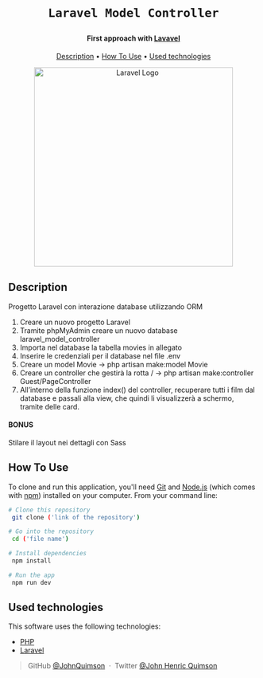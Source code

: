 <h1 align="center">

    Laravel Model Controller

</h1>
<!-- <h1 align="center">
</h1> 
-->

<h4 align="center">First approach with  <a href="https://laravel.com/" target="_blank">Lavavel</a></h4>

<!-- <p align="center">
  <a href="https://badge.fury.io/js/electron-markdownify">
    <img src="https://badge.fury.io/js/electron-markdownify.svg"
         alt="Gitter">
  </a>
  <a href="https://gitter.im/amitmerchant1990/electron-markdownify"><img src="https://badges.gitter.im/amitmerchant1990/electron-markdownify.svg"></a>
  <a href="https://saythanks.io/to/bullredeyes@gmail.com">
      <img src="https://img.shields.io/badge/SayThanks.io-%E2%98%BC-1EAEDB.svg">
  </a>
  <a href="https://www.paypal.me/AmitMerchant">
    <img src="https://img.shields.io/badge/$-donate-ff69b4.svg?maxAge=2592000&amp;style=flat">
  </a>
</p> -->

<p align="center">
  <a href="#description">Description</a> •
  <a href="#how-to-use">How To Use</a> •
  <a href="#used-technologies">Used technologies</a>
</p>

 <p align="center"><a href="https://laravel.com" target="_blank"><img src="https://raw.githubusercontent.com/laravel/art/master/logo-lockup/5%20SVG/2%20CMYK/1%20Full%20Color/laravel-logolockup-cmyk-red.svg" width="400" alt="Laravel Logo"></a></p>

## Description

Progetto Laravel con interazione database utilizzando ORM
1. Creare un nuovo progetto Laravel
2. Tramite phpMyAdmin creare un nuovo database laravel_model_controller
3. Importa nel database la tabella movies in allegato
4. Inserire le credenziali per il database nel file .env
5. Creare un model Movie -> php artisan make:model Movie
6. Creare un controller che gestirà la rotta / -> php artisan make:controller Guest/PageController
7. All’interno della funzione index() del controller, recuperare tutti i film dal database e passali alla view, che quindi li visualizzerà a schermo, tramite delle card.

#### BONUS

Stilare il layout nei dettagli con Sass

## How To Use

To clone and run this application, you'll need [Git](https://git-scm.com) and [Node.js](https://nodejs.org/en/download/) (which comes with [npm](http://npmjs.com)) installed on your computer. From your command line:

```bash
# Clone this repository
 git clone ('link of the repository')

# Go into the repository
 cd ('file name')

# Install dependencies
 npm install

# Run the app
 npm run dev
```

## Used technologies

This software uses the following technologies:

-   [PHP](https://it.wikipedia.org/wiki/PHP)
-   [Laravel](https://laravel.com/)

> GitHub [@JohnQuimson](https://github.com/JohnQuimson) &nbsp;&middot;&nbsp;
> Twitter [@John Henric Quimson](https://www.linkedin.com/in/john-henric-quimson-973827280/)
